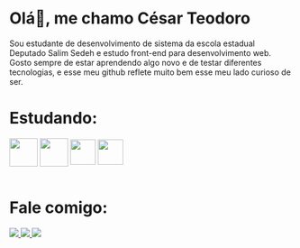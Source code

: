 # Olá👋, me chamo César Teodoro
Sou estudante de desenvolvimento de sistema da escola estadual Deputado Salim Sedeh e estudo front-end para desenvolvimento web. Gosto sempre de estar aprendendo algo novo e de testar diferentes tecnologias, e esse meu github reflete muito bem esse meu lado curioso de ser.

# Estudando:
<div>
  <img align="center" height="50" width="50" src= "https://cdn.jsdelivr.net/gh/devicons/devicon/icons/html5/html5-original.svg">
  <img align="center" height="50" width="50" src= "https://cdn.jsdelivr.net/gh/devicons/devicon/icons/css3/css3-original.svg">
  <img align="center" height="45" width="45" src= "https://cdn.jsdelivr.net/gh/devicons/devicon/icons/javascript/javascript-original.svg">
  <img align="center" height="45" width="45" src= "https://cdn.jsdelivr.net/gh/devicons/devicon/icons/ruby/ruby-original.svg">
</div>
<br>

# Fale comigo:
<div>
  <a href="mailto:cesarteodorocontact@gmail.com"><img src= "https://img.shields.io/badge/Gmail-D14836?style=for-the-badge&logo=gmail&logoColor=white"> </a>
  <a href="https://www.linkedin.com/in/césar-teodoro-5032ba283/"><img src= "https://img.shields.io/badge/LinkedIn-0077B5?style=for-the-badge&logo=linkedin&logoColor=white"> </a>
  <a href="https://discord.gg/PWD6svcd3b"><img src= "https://img.shields.io/badge/Discord-7289DA?style=for-the-badge&logo=discord&logoColor=white"> </a>
</div>
